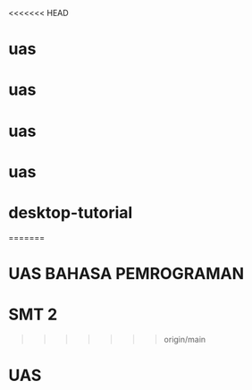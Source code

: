 <<<<<<< HEAD
# uas
# uas
# uas
# uas
# desktop-tutorial
=======
# UAS BAHASA PEMROGRAMAN
# SMT 2
>>>>>>> origin/main
# UAS
